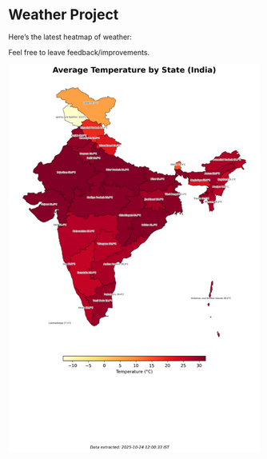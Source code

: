 # Weather Project

Here’s the latest heatmap of weather:

Feel free to leave feedback/improvements.

![India Heatmap](docs/assets/india_heatmap.png?v=FB1D0B)
